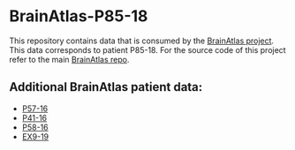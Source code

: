 # BrainAtlas-P85-18
This repository contains data that is consumed by the [BrainAtlas project](https://github.com/UCL/BrainAtlas). This data corresponds to patient P85-18. For the source code of this project refer to the main [BrainAtlas repo](https://github.com/UCL/BrainAtlas).

## Additional BrainAtlas patient data:
* [P57-16](https://github.com/UCL/BrainAtlas-P57-16)
* [P41-16](https://github.com/UCL/BrainAtlas-P41-16)
* [P58-16](https://github.com/UCL/BrainAtlas-P58-16)
* [EX9-19](https://github.com/UCL/BrainAtlas-EX9-19)


